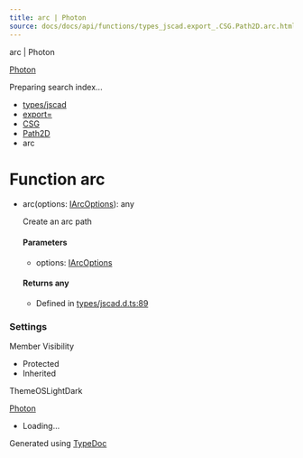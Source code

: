```yaml
---
title: arc | Photon
source: docs/docs/api/functions/types_jscad.export_.CSG.Path2D.arc.html
---
```


arc | Photon

[Photon](../index.html)




Preparing search index...

* [types/jscad](../modules/types_jscad.html)
* [export=](../modules/types_jscad.export_.html)
* [CSG](../modules/types_jscad.export_.CSG.html)
* [Path2D](../modules/types_jscad.export_.CSG.Path2D.html)
* arc

# Function arc

* arc(options: [IArcOptions](../interfaces/types_jscad.export_.CSG.IArcOptions.html)): any

  Create an arc path

  #### Parameters

  + options: [IArcOptions](../interfaces/types_jscad.export_.CSG.IArcOptions.html)

  #### Returns any

  + Defined in [types/jscad.d.ts:89](https://github.com/mwhite454/photon/blob/main/packages/photon/src/types/jscad.d.ts#L89)

### Settings

Member Visibility

* Protected
* Inherited

ThemeOSLightDark

[Photon](../index.html)

* Loading...

Generated using [TypeDoc](https://typedoc.org/)
